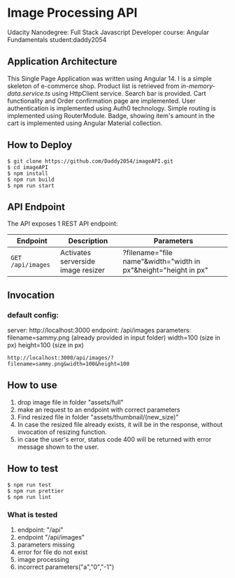 # Image Processing API

Udacity Nanodegree: Full Stack Javascript Developer
course: Angular Fundamentals student:daddy2054

## Application Architecture

This Single Page Application was written using Angular 14. I is a simple skeleton of e-commerce shop. Product list is retrieved from  _in-memory-data.service.ts_ using HttpClient service. Search bar is provided. Cart functionality and Order confirmation page are implemented. User authentication is implemented using Auth0 technology. Simple routing is implemented using RouterModule. Badge, showing item's amount in the cart is implemented using Angular Material collection.

## How to Deploy

```
$ git clone https://github.com/Daddy2054/imageAPI.git
$ cd imageAPI
$ npm install
$ npm run build
$ npm run start
```

## API Endpoint

The API exposes 1 REST API endpoint:

| **Endpoint**      | **Description**                    | **Parameters**                                                  |
| ----------------- | ---------------------------------- | --------------------------------------------------------------- |
| `GET /api/images` | Activates serverside image resizer | ?filename="file name"&width="width in px"&height="height in px" |

## Invocation

 ### default config:

 server: http://localhost:3000
 endpoint: /api/images
 parameters:
 filename=sammy.png (already provided in input folder)
 width=100 (size in px)
 height=100 (size in px)
```
http://localhost:3000/api/images/?filename=sammy.png&width=100&height=100
```
## How to use

1. drop image file in folder "assets/full"
2. make an request to an endpoint with correct parameters
3. Find resized file in folder "assets/thumbnail/(new_size)"
4. In case the resized file already exists, it will be in the response, without invocation of resizing function.
5. in case the user's error, status code 400 will be returned with error message shown to the user.

## How to test

```
$ npm run test
$ npm run prettier
$ npm run lint
```

### What is tested

1. endpoint: "/api"
2. endpoint "/api/images"
3. parameters missing
4. error for file do not exist
5. image processing
6. incorrect parameters("a","0","-1")
